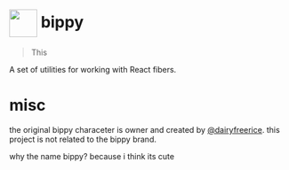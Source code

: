 # <img src="https://github.com/aidenybai/bippy/blob/main/.github/assets/bippy.png?raw=true" width="50" align="center" /> bippy

> This

A set of utilities for working with React fibers.

# misc

the original bippy characeter is owner and created by [@dairyfreerice](https://www.instagram.com/dairyfreerice). this project is not related to the bippy brand.

why the name bippy? because i think its cute

